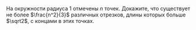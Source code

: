 На окружности радиуса 1 отмечены $n$ точек. 
Докажите, что существует не более $\frac{n^2}{3}$ различных отрезков, длины которых больше $\sqrt2$, с концами в этих точках.